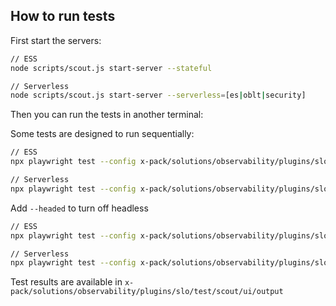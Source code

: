 ## How to run tests

First start the servers:

```bash
// ESS
node scripts/scout.js start-server --stateful

// Serverless
node scripts/scout.js start-server --serverless=[es|oblt|security]
```

Then you can run the tests in another terminal:

Some tests are designed to run sequentially:

```bash
// ESS
npx playwright test --config x-pack/solutions/observability/plugins/slo/test/scout/ui/playwright.config.ts --project=local --grep @ess

// Serverless
npx playwright test --config x-pack/solutions/observability/plugins/slo/test/scout/ui/playwright.config.ts --project=local --grep @svlOblt
```

Add `--headed` to turn off headless

```bash
// ESS
npx playwright test --config x-pack/solutions/observability/plugins/slo/test/scout/ui/playwright.config.ts --headed --project=local --grep @ess

// Serverless
npx playwright test --config x-pack/solutions/observability/plugins/slo/test/scout/ui/playwright.config.ts --headed --project=local --grep @svlOblt
```

Test results are available in `x-pack/solutions/observability/plugins/slo/test/scout/ui/output`
